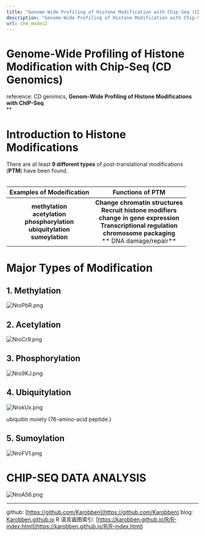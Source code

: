 ```yaml
---
title: "Genome-Wide Profiling of Histone Modification with Chip-Seq (CD Genomics)"
description: "Genome-Wide Profiling of Histone Modification with Chip-Seq (CD Genomics)"
url: chm_modei2
---
```


# Genome-Wide Profiling of Histone Modification with Chip-Seq (CD Genomics)

reference: CD genimics, **Genom-Wide Profiling of Histone Modifications with ChIP-Seq**<br />**
<a name="Ri2QX"></a>
# Introduction to Histone Modifications
There are at least **9 different types** of post-translational modifications (**PTM**) have been found.<br />
<br />


| Examples of Modeification | Functions of PTM |
| :---: | :---: |
| **methylation**<br />**acetylation**<br />**phosphorylation**<br />**ubiquitylation**<br />**sumoylation** | **Change chromatin structures**<br />**Recruit histone modifiers**<br />**change in gene expression**<br />**Transcriptional regulation**<br />**chromosome packaging**<br />** DNA damage/repair** |



<a name="lIZSv"></a>
# Major Types of Modification
<a name="rPOVj"></a>
## 1. Methylation
![NroPbR.png](https://s1.ax1x.com/2020/06/26/NroPbR.png)
## 2. Acetylation
![NroCr9.png](https://s1.ax1x.com/2020/06/26/NroCr9.png)
## 3. Phosphorylation
![Nro9KJ.png](https://s1.ax1x.com/2020/06/26/Nro9KJ.png)
## 4. Ubiquitylation
![NrokUx.png](https://s1.ax1x.com/2020/06/26/NrokUx.png)

ubiquitin moiety (76-amino-acid peptide.)<br />

<a name="olIqU"></a>
## 5. Sumoylation

![NroFV1.png](https://s1.ax1x.com/2020/06/26/NroFV1.png)

# CHIP-SEQ DATA ANALYSIS

![NroA56.png](https://s1.ax1x.com/2020/06/26/NroA56.png)


---
github: [https://github.com/Karobben](https://github.com/Karobben)
blog: [Karobben.github.io](http://Karobben.github.io)
R 语言画图索引: [https://karobben.github.io/R/R-index.html](https://karobben.github.io/R/R-index.html)
